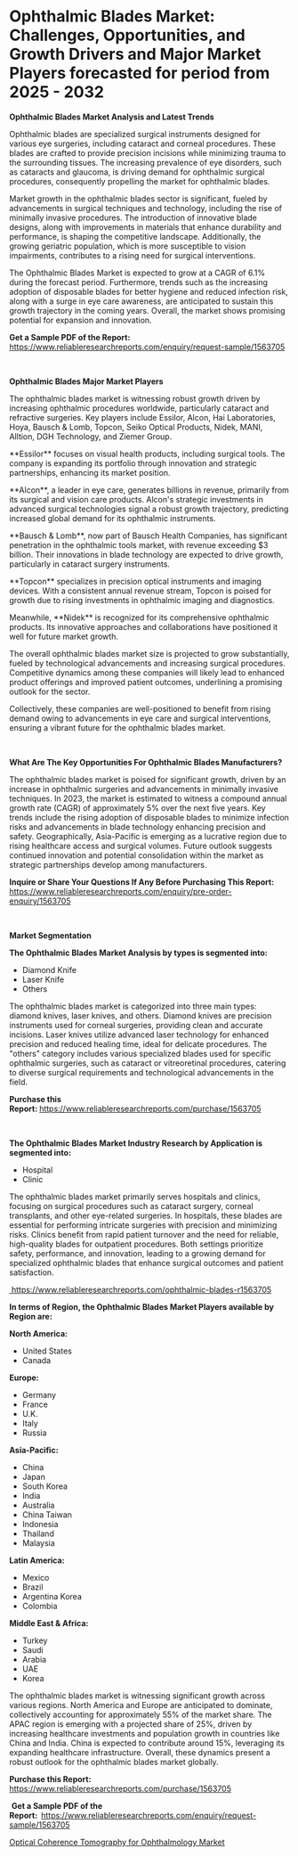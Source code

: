 <p><h1>Ophthalmic Blades Market: Challenges, Opportunities, and Growth Drivers and Major Market Players forecasted for period from 2025 - 2032</h1></p><p><strong>Ophthalmic Blades Market Analysis and Latest Trends</strong></p>
<p><p>Ophthalmic blades are specialized surgical instruments designed for various eye surgeries, including cataract and corneal procedures. These blades are crafted to provide precision incisions while minimizing trauma to the surrounding tissues. The increasing prevalence of eye disorders, such as cataracts and glaucoma, is driving demand for ophthalmic surgical procedures, consequently propelling the market for ophthalmic blades.</p><p>Market growth in the ophthalmic blades sector is significant, fueled by advancements in surgical techniques and technology, including the rise of minimally invasive procedures. The introduction of innovative blade designs, along with improvements in materials that enhance durability and performance, is shaping the competitive landscape. Additionally, the growing geriatric population, which is more susceptible to vision impairments, contributes to a rising need for surgical interventions.</p><p>The Ophthalmic Blades Market is expected to grow at a CAGR of 6.1% during the forecast period. Furthermore, trends such as the increasing adoption of disposable blades for better hygiene and reduced infection risk, along with a surge in eye care awareness, are anticipated to sustain this growth trajectory in the coming years. Overall, the market shows promising potential for expansion and innovation.</p></p>
<p><strong>Get a Sample PDF of the Report:&nbsp;</strong> <a href="https://www.reliableresearchreports.com/enquiry/request-sample/1563705?utm_campaign=3070&utm_medium=2&utm_source=Github&utm_content=ia&utm_term=05032025&utm_id=ophthalmic-blades">https://www.reliableresearchreports.com/enquiry/request-sample/1563705</a></p>
<p>&nbsp;</p>
<p><strong>Ophthalmic Blades Major Market Players</strong></p>
<p><p>The ophthalmic blades market is witnessing robust growth driven by increasing ophthalmic procedures worldwide, particularly cataract and refractive surgeries. Key players include Essilor, Alcon, Hai Laboratories, Hoya, Bausch & Lomb, Topcon, Seiko Optical Products, Nidek, MANI, Alltion, DGH Technology, and Ziemer Group.</p><p>**Essilor** focuses on visual health products, including surgical tools. The company is expanding its portfolio through innovation and strategic partnerships, enhancing its market position. </p><p>**Alcon**, a leader in eye care, generates billions in revenue, primarily from its surgical and vision care products. Alcon's strategic investments in advanced surgical technologies signal a robust growth trajectory, predicting increased global demand for its ophthalmic instruments.</p><p>**Bausch & Lomb**, now part of Bausch Health Companies, has significant penetration in the ophthalmic tools market, with revenue exceeding $3 billion. Their innovations in blade technology are expected to drive growth, particularly in cataract surgery instruments.</p><p>**Topcon** specializes in precision optical instruments and imaging devices. With a consistent annual revenue stream, Topcon is poised for growth due to rising investments in ophthalmic imaging and diagnostics.</p><p>Meanwhile, **Nidek** is recognized for its comprehensive ophthalmic products. Its innovative approaches and collaborations have positioned it well for future market growth.</p><p>The overall ophthalmic blades market size is projected to grow substantially, fueled by technological advancements and increasing surgical procedures. Competitive dynamics among these companies will likely lead to enhanced product offerings and improved patient outcomes, underlining a promising outlook for the sector. </p><p>Collectively, these companies are well-positioned to benefit from rising demand owing to advancements in eye care and surgical interventions, ensuring a vibrant future for the ophthalmic blades market.</p></p>
<p>&nbsp;</p>
<p><strong>What Are The Key Opportunities For Ophthalmic Blades Manufacturers?</strong></p>
<p><p>The ophthalmic blades market is poised for significant growth, driven by an increase in ophthalmic surgeries and advancements in minimally invasive techniques. In 2023, the market is estimated to witness a compound annual growth rate (CAGR) of approximately 5% over the next five years. Key trends include the rising adoption of disposable blades to minimize infection risks and advancements in blade technology enhancing precision and safety. Geographically, Asia-Pacific is emerging as a lucrative region due to rising healthcare access and surgical volumes. Future outlook suggests continued innovation and potential consolidation within the market as strategic partnerships develop among manufacturers.</p></p>
<p><strong>Inquire or Share Your Questions If Any Before Purchasing This Report:</strong> <a href="https://www.reliableresearchreports.com/enquiry/pre-order-enquiry/1563705?utm_campaign=3070&utm_medium=2&utm_source=Github&utm_content=ia&utm_term=05032025&utm_id=ophthalmic-blades">https://www.reliableresearchreports.com/enquiry/pre-order-enquiry/1563705</a></p>
<p>&nbsp;</p>
<p><strong>Market Segmentation</strong></p>
<p><strong>The Ophthalmic Blades Market Analysis by types is segmented into:</strong></p>
<p><ul><li>Diamond Knife</li><li>Laser Knife</li><li>Others</li></ul></p>
<p><p>The ophthalmic blades market is categorized into three main types: diamond knives, laser knives, and others. Diamond knives are precision instruments used for corneal surgeries, providing clean and accurate incisions. Laser knives utilize advanced laser technology for enhanced precision and reduced healing time, ideal for delicate procedures. The "others" category includes various specialized blades used for specific ophthalmic surgeries, such as cataract or vitreoretinal procedures, catering to diverse surgical requirements and technological advancements in the field.</p></p>
<p><strong>Purchase this Report:&nbsp;</strong><a href="https://www.reliableresearchreports.com/purchase/1563705?utm_campaign=3070&utm_medium=2&utm_source=Github&utm_content=ia&utm_term=05032025&utm_id=ophthalmic-blades">https://www.reliableresearchreports.com/purchase/1563705</a></p>
<p>&nbsp;</p>
<p><strong>The Ophthalmic Blades Market Industry Research by Application is segmented into:</strong></p>
<p><ul><li>Hospital</li><li>Clinic</li></ul></p>
<p><p>The ophthalmic blades market primarily serves hospitals and clinics, focusing on surgical procedures such as cataract surgery, corneal transplants, and other eye-related surgeries. In hospitals, these blades are essential for performing intricate surgeries with precision and minimizing risks. Clinics benefit from rapid patient turnover and the need for reliable, high-quality blades for outpatient procedures. Both settings prioritize safety, performance, and innovation, leading to a growing demand for specialized ophthalmic blades that enhance surgical outcomes and patient satisfaction.</p></p>
<p><a href="https://www.reliableresearchreports.com/ophthalmic-blades-r1563705?utm_campaign=3070&utm_medium=2&utm_source=Github&utm_content=ia&utm_term=05032025&utm_id=ophthalmic-blades">&nbsp;https://www.reliableresearchreports.com/ophthalmic-blades-r1563705</a></p>
<p><strong>In terms of Region, the Ophthalmic Blades Market Players available by Region are:</strong></p>
<p>
    <p> <strong> North America: </strong>
        <ul>
            <li>United States</li>
            <li>Canada</li>
        </ul>
        </p> 
    <p> <strong> Europe: </strong>
        <ul>
            <li>Germany</li>
            <li>France</li>
            <li>U.K.</li>
            <li>Italy</li>
            <li>Russia</li>
        </ul>
        </p> 
    <p> <strong> Asia-Pacific: </strong>
        <ul>
            <li>China</li>
            <li>Japan</li>
            <li>South Korea</li>
            <li>India</li>
            <li>Australia</li>
            <li>China Taiwan</li>
            <li>Indonesia</li>
            <li>Thailand</li>
            <li>Malaysia</li>
        </ul>
        </p> 
    <p> <strong> Latin America: </strong>
        <ul>
            <li>Mexico</li>
            <li>Brazil</li>
            <li>Argentina Korea</li>
            <li>Colombia</li>
        </ul>
        </p> 
    <p> <strong> Middle East & Africa: </strong>
        <ul>
            <li>Turkey</li>
            <li>Saudi</li>
            <li>Arabia</li>
            <li>UAE</li>
            <li>Korea</li>
        </ul>
    </p>
    </p>
<p><p>The ophthalmic blades market is witnessing significant growth across various regions. North America and Europe are anticipated to dominate, collectively accounting for approximately 55% of the market share. The APAC region is emerging with a projected share of 25%, driven by increasing healthcare investments and population growth in countries like China and India. China is expected to contribute around 15%, leveraging its expanding healthcare infrastructure. Overall, these dynamics present a robust outlook for the ophthalmic blades market globally.</p></p>
<p><strong>Purchase this Report: </strong><a href="https://www.reliableresearchreports.com/purchase/1563705?utm_campaign=3070&utm_medium=2&utm_source=Github&utm_content=ia&utm_term=05032025&utm_id=ophthalmic-blades">https://www.reliableresearchreports.com/purchase/1563705</a></p>
<p>&nbsp;<strong>Get a Sample PDF of the Report:&nbsp;&nbsp;</strong><a href="https://www.reliableresearchreports.com/enquiry/request-sample/1563705?utm_campaign=3070&utm_medium=2&utm_source=Github&utm_content=ia&utm_term=05032025&utm_id=ophthalmic-blades">https://www.reliableresearchreports.com/enquiry/request-sample/1563705</a></p>
<p><strong></strong></p>
<p><p><a href="https://github.com/aidelndasse/Market-Research-Report-List-1/blob/main/optical-coherence-tomography-for-ophthalmology-market.md?utm_campaign=3070&utm_medium=2&utm_source=Github&utm_content=ia&utm_term=05032025&utm_id=ophthalmic-blades">Optical Coherence Tomography for Ophthalmology Market</a></p></p>